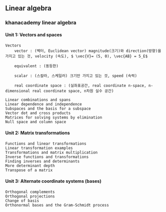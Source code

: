 ## Linear algebra

### khanacademy linear algebra

#### Unit 1: Vectors and spaces
    Vectors
        vector : (벡터, Euclidean vector) magnitude(크기)와 direction(방향)을 가지고 있는 것, velocity (속도), $ \vec{V}= (5, 0), \vec{AB} = 5_E$

        equivalent : (동등한)

        scalar : (스칼라, 스케일러) 크기만 가지고 있는 것, speed (속력)

        real coordinate space : (실좌표공간, real coordinate n-space, n-dimensional real coordinate space, n차원 실수 공간)

    Linear combinations and spans
    Linear dependence and independence
    Subspaces and the basis for a subspace
    Vector dot and cross products
    Matrices for solving systems by elimination
    Null space and column space

#### Unit 2: Matrix transformations
    Functions and linear transformations
    Linear transformation examples
    Transformations and matrix multiplication
    Inverse functions and transformations
    Finding inverses and determinants
    More determinant depth
    Transpose of a matrix

#### Unit 3: Alternate coordinate systems (bases)
    Orthogonal complements
    Orthogonal projections
    Change of basis
    Orthonormal bases and the Gram-Schmidt process
